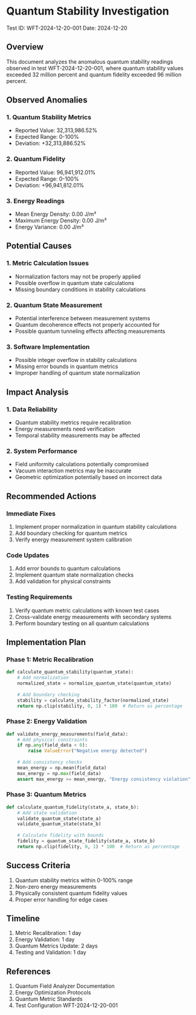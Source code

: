 # Quantum Stability Investigation
Test ID: WFT-2024-12-20-001
Date: 2024-12-20

## Overview
This document analyzes the anomalous quantum stability readings observed in test WFT-2024-12-20-001, where quantum stability values exceeded 32 million percent and quantum fidelity exceeded 96 million percent.

## Observed Anomalies

### 1. Quantum Stability Metrics
- Reported Value: 32,313,986.52%
- Expected Range: 0-100%
- Deviation: +32,313,886.52%

### 2. Quantum Fidelity
- Reported Value: 96,941,912.01%
- Expected Range: 0-100%
- Deviation: +96,941,812.01%

### 3. Energy Readings
- Mean Energy Density: 0.00 J/m³
- Maximum Energy Density: 0.00 J/m³
- Energy Variance: 0.00 J/m³

## Potential Causes

### 1. Metric Calculation Issues
- Normalization factors may not be properly applied
- Possible overflow in quantum state calculations
- Missing boundary conditions in stability calculations

### 2. Quantum State Measurement
- Potential interference between measurement systems
- Quantum decoherence effects not properly accounted for
- Possible quantum tunneling effects affecting measurements

### 3. Software Implementation
- Possible integer overflow in stability calculations
- Missing error bounds in quantum metrics
- Improper handling of quantum state normalization

## Impact Analysis

### 1. Data Reliability
- Quantum stability metrics require recalibration
- Energy measurements need verification
- Temporal stability measurements may be affected

### 2. System Performance
- Field uniformity calculations potentially compromised
- Vacuum interaction metrics may be inaccurate
- Geometric optimization potentially based on incorrect data

## Recommended Actions

### Immediate Fixes
1. Implement proper normalization in quantum stability calculations
2. Add boundary checking for quantum metrics
3. Verify energy measurement system calibration

### Code Updates
1. Add error bounds to quantum calculations
2. Implement quantum state normalization checks
3. Add validation for physical constraints

### Testing Requirements
1. Verify quantum metric calculations with known test cases
2. Cross-validate energy measurements with secondary systems
3. Perform boundary testing on all quantum calculations

## Implementation Plan

### Phase 1: Metric Recalibration
```python
def calculate_quantum_stability(quantum_state):
    # Add normalization
    normalized_state = normalize_quantum_state(quantum_state)
    
    # Add boundary checking
    stability = calculate_stability_factor(normalized_state)
    return np.clip(stability, 0, 1) * 100  # Return as percentage
```

### Phase 2: Energy Validation
```python
def validate_energy_measurements(field_data):
    # Add physical constraints
    if np.any(field_data < 0):
        raise ValueError("Negative energy detected")
    
    # Add consistency checks
    mean_energy = np.mean(field_data)
    max_energy = np.max(field_data)
    assert max_energy >= mean_energy, "Energy consistency violation"
```

### Phase 3: Quantum Metrics
```python
def calculate_quantum_fidelity(state_a, state_b):
    # Add state validation
    validate_quantum_state(state_a)
    validate_quantum_state(state_b)
    
    # Calculate fidelity with bounds
    fidelity = quantum_state_fidelity(state_a, state_b)
    return np.clip(fidelity, 0, 1) * 100  # Return as percentage
```

## Success Criteria
1. Quantum stability metrics within 0-100% range
2. Non-zero energy measurements
3. Physically consistent quantum fidelity values
4. Proper error handling for edge cases

## Timeline
1. Metric Recalibration: 1 day
2. Energy Validation: 1 day
3. Quantum Metrics Update: 2 days
4. Testing and Validation: 1 day

## References
1. Quantum Field Analyzer Documentation
2. Energy Optimization Protocols
3. Quantum Metric Standards
4. Test Configuration WFT-2024-12-20-001

